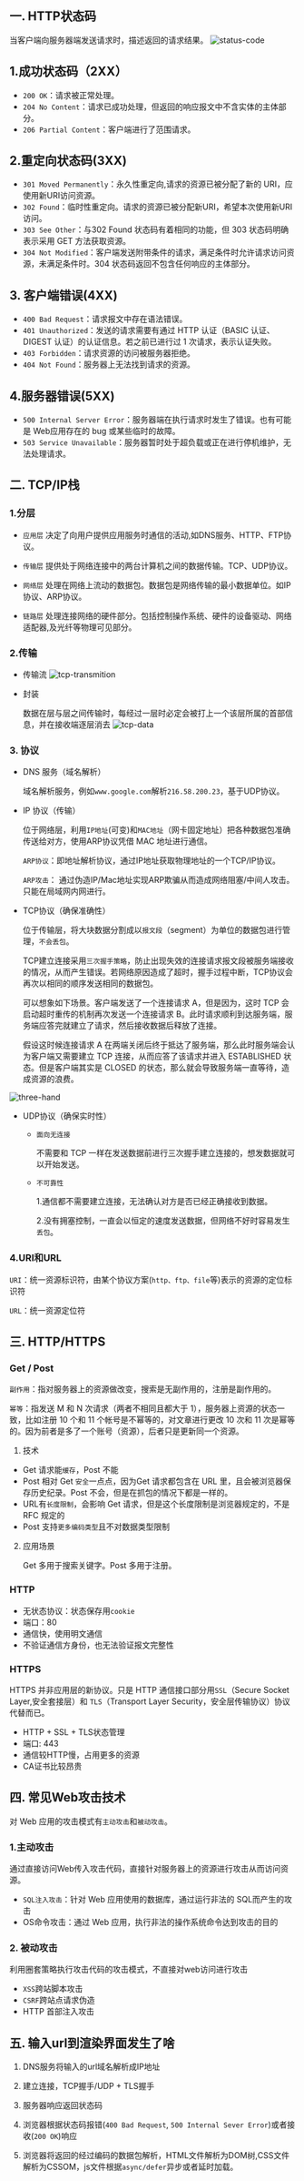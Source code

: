 ## 一. HTTP状态码
当客户端向服务器端发送请求时，描述返回的请求结果。
![status-code](./demoPic/status-code.png)

## 1.成功状态码（2XX）
- `200 OK`：请求被正常处理。
- `204 No Content`：请求已成功处理，但返回的响应报文中不含实体的主体部分。
- `206 Partial Content`：客户端进行了范围请求。

## 2.重定向状态码(3XX)
- `301 Moved Permanently`：永久性重定向,请求的资源已被分配了新的 URI，应使用新URI访问资源。
- `302 Found`：临时性重定向。请求的资源已被分配新URI，希望本次使用新URI访问。
- `303 See Other`：与302 Found 状态码有着相同的功能，但 303 状态码明确表示采用 GET 方法获取资源。
- `304 Not Modified`：客户端发送附带条件的请求，满足条件时允许请求访问资源，未满足条件时。304 状态码返回不包含任何响应的主体部分。

## 3. 客户端错误(4XX)

- `400 Bad Request`：请求报文中存在语法错误。
- `401 Unauthorized`：发送的请求需要有通过 HTTP 认证（BASIC 认证、DIGEST 认证）的认证信息。若之前已进行过 1 次请求，表示认证失败。
- `403 Forbidden`：请求资源的访问被服务器拒绝。
- `404 Not Found`：服务器上无法找到请求的资源。

## 4.服务器错误(5XX)

- `500 Internal Server Error`：服务器端在执行请求时发生了错误。也有可能是 Web应用存在的 bug 或某些临时的故障。
- `503 Service Unavailable`：服务器暂时处于超负载或正在进行停机维护，无法处理请求。
## 二. TCP/IP栈
### 1.分层
- `应用层` 
   决定了向用户提供应用服务时通信的活动,如DNS服务、HTTP、FTP协议。

- `传输层`
	提供处于网络连接中的两台计算机之间的数据传输。TCP、UDP协议。

- `网络层`
	处理在网络上流动的数据包。数据包是网络传输的最小数据单位。如IP协议、ARP协议。

- `链路层`
	处理连接网络的硬件部分。包括控制操作系统、硬件的设备驱动、网络适配器,及光纤等物理可见部分。

### 2.传输
- 传输流
![tcp-transmition](./demoPic/tcp-transmition.png)
- 封装

	数据在层与层之间传输时，每经过一层时必定会被打上一个该层所属的首部信息，并在接收端逐层消去
![tcp-data](./demoPic/tcp-data.png)

### 3. 协议
- DNS 服务（域名解析）

  域名解析服务，例如`www.google.com`解析`216.58.200.23`，基于UDP协议。
- IP 协议（传输）

 	位于网络层，利用`IP地址`(可变)和`MAC地址`（网卡固定地址）把各种数据包准确传送给对方，使用ARP协议凭借 MAC 地址进行通信。

  `ARP协议`：即地址解析协议，通过IP地址获取物理地址的一个TCP/IP协议。

  `ARP攻击`： 通过伪造IP/Mac地址实现ARP欺骗从而造成网络阻塞/中间人攻击。只能在局域网内网进行。

- TCP协议（确保准确性）

	位于传输层，将大块数据分割成以`报文段`（segment）为单位的数据包进行管理，`不会丢包`。

	TCP建立连接采用`三次握手策略`，防止出现失效的连接请求报文段被服务端接收的情况，从而产生错误。若网络原因造成了超时，握手过程中断，TCP协议会再次以相同的顺序发送相同的数据包。

  可以想象如下场景。客户端发送了一个连接请求 A，但是因为，这时 TCP 会启动超时重传的机制再次发送一个连接请求 B。此时请求顺利到达服务端，服务端应答完就建立了请求，然后接收数据后释放了连接。

  假设这时候连接请求 A 在两端关闭后终于抵达了服务端，那么此时服务端会认为客户端又需要建立 TCP 连接，从而应答了该请求并进入 ESTABLISHED 状态。但是客户端其实是 CLOSED 的状态，那么就会导致服务端一直等待，造成资源的浪费。

![three-hand](./demoPic/three-hand.png)

- UDP协议（确保实时性）

  - `面向无连接`
  
    不需要和 TCP 一样在发送数据前进行三次握手建立连接的，想发数据就可以开始发送。

  - `不可靠性`

    1.通信都不需要建立连接，无法确认对方是否已经正确接收到数据。

    2.没有拥塞控制，一直会以恒定的速度发送数据，但网络不好时容易发生`丢包`。
### 4.URI和URL
 `URI`：统一资源标识符，由某个协议方案(`http、ftp、file`等)表示的资源的定位标识符

 `URL`：统一资源定位符
## 三. HTTP/HTTPS
### Get / Post
`副作用`：指对服务器上的资源做改变，搜索是无副作用的，注册是副作用的。

`幂等`：指发送 M 和 N 次请求（两者不相同且都大于 1），服务器上资源的状态一致，比如注册 10 个和 11 个帐号是不幂等的，对文章进行更改 10 次和 11 次是幂等的。因为前者是多了一个账号（资源），后者只是更新同一个资源。
1. 技术
  - Get 请求能`缓存`，Post 不能
  - Post 相对 Get `安全`一点点，因为Get 请求都包含在 URL 里，且会被浏览器保存历史纪录。Post 不会，但是在抓包的情况下都是一样的。
  - URL有`长度限制`，会影响 Get 请求，但是这个长度限制是浏览器规定的，不是 RFC 规定的
  - Post 支持`更多编码类型`且不对数据类型限制
2. 应用场景

    Get 多用于搜索关键字。Post 多用于注册。
### HTTP
  - 无状态协议：状态保存用`cookie`
  - 端口：80
  - 通信快，使用明文通信
  - 不验证通信方身份，也无法验证报文完整性
### HTTPS
HTTPS 并非应用层的新协议。只是 HTTP 通信接口部分用`SSL`（Secure Socket Layer,安全套接层）和 `TLS`（Transport Layer Security，安全层传输协议）协议代替而已。
 - HTTP + SSL + TLS状态管理
 - 端口: 443
 - 通信较HTTP慢，占用更多的资源
 - CA证书比较昂贵
## 四. 常见Web攻击技术
对 Web 应用的攻击模式有`主动攻击`和`被动攻击`。
### 1.主动攻击
通过直接访问Web传入攻击代码，直接针对服务器上的资源进行攻击从而访问资源。
- `SQL注入攻击`：针对 Web 应用使用的数据库，通过运行非法的 SQL而产生的攻击
- OS命令攻击：通过 Web 应用，执行非法的操作系统命令达到攻击的目的

### 2. 被动攻击
利用圈套策略执行攻击代码的攻击模式，不直接对web访问进行攻击
- `XSS`跨站脚本攻击
- `CSRF`跨站点请求伪造
- HTTP 首部注入攻击

## 五. 输入url到渲染界面发生了啥
1. DNS服务将输入的url域名解析成IP地址
2. 建立连接，TCP握手/UDP + TLS握手

3. 服务器响应返回状态码

4. 浏览器根据状态码报错(`400 Bad Request`, `500 Internal Sever Error`)或者接收(`200 OK`)响应

5. 浏览器将返回的经过编码的数据包解析，HTML文件解析为DOM树,CSS文件解析为CSSOM，js文件根据`async/defer`异步或者延时加载。